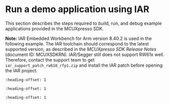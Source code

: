 # Run a demo application using IAR

This section describes the steps required to build, run, and debug example applications provided in the MCUXpresso SDK.

**Note:** IAR Embedded Workbench for Arm version 8.40.2 is used in the following example. The IAR toolchain should correspond to the latest supported version, as described in the *MCUXpresso SDK Release Notes* \(document ID: MCUXSDKRN\). IAR/Segger still does not support RW61x well. Therefore, contact the support team to get `iar_support_patch_rw610_rfp1.zip` and install the IAR patch before opening the IAR project.


```{include} ../topics/build_an_example_application_001.md
:heading-offset: 1
```

```{include} ../topics/run_an_example_application.md
:heading-offset: 1
```

```{include} ../topics/iar_ram_debugging_notes.md
:heading-offset: 1
```

